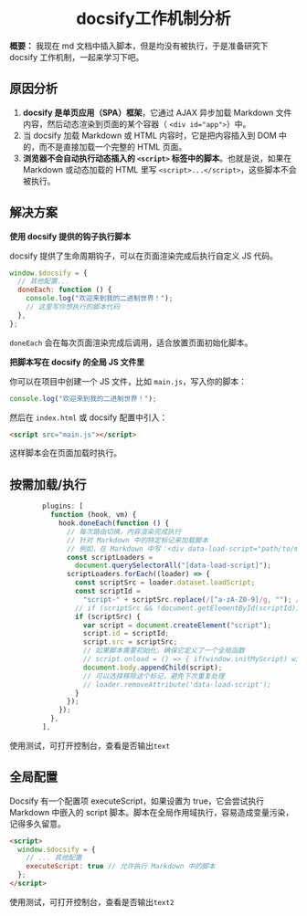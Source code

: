 <h1 align="center" id="docsify工作机制分析">docsify工作机制分析</h1>

**概要：** 我现在 md 文档中插入脚本，但是均没有被执行，于是准备研究下 docsify 工作机制，一起来学习下吧。

## 原因分析

1. **docsify 是单页应用（SPA）框架**，它通过 AJAX 异步加载 Markdown 文件内容，然后动态渲染到页面的某个容器（ `<div id="app">`）中。
2. 当 docsify 加载 Markdown 或 HTML 内容时，它是把内容插入到 DOM 中的，而不是直接加载一个完整的 HTML 页面。
3. **浏览器不会自动执行动态插入的 `<script>` 标签中的脚本**。也就是说，如果在 Markdown 或动态加载的 HTML 里写 `<script>...</script>`，这些脚本不会被执行。

## 解决方案

**使用 docsify 提供的钩子执行脚本**

docsify 提供了生命周期钩子，可以在页面渲染完成后执行自定义 JS 代码。

```js
window.$docsify = {
  // 其他配置...
  doneEach: function () {
    console.log("欢迎来到我的二进制世界！");
    // 这里写你想执行的脚本代码
  },
};
```

`doneEach` 会在每次页面渲染完成后调用，适合放置页面初始化脚本。

**把脚本写在 docsify 的全局 JS 文件里**

你可以在项目中创建一个 JS 文件，比如 `main.js`，写入你的脚本：

```js
console.log("欢迎来到我的二进制世界！");
```

然后在 `index.html` 或 docsify 配置中引入：

```html
<script src="main.js"></script>
```

这样脚本会在页面加载时执行。

## 按需加载/执行

```js
        plugins: [
          function (hook, vm) {
            hook.doneEach(function () {
              // 每次路由切换，内容渲染完成执行
              // 针对 Markdown 中的特定标记来加载脚本
              // 例如，在 Markdown 中写：<div data-load-script="path/to/my-script.js"></div>
              const scriptLoaders =
                document.querySelectorAll("[data-load-script]");
              scriptLoaders.forEach((loader) => {
                const scriptSrc = loader.dataset.loadScript;
                const scriptId =
                  "script-" + scriptSrc.replace(/[^a-zA-Z0-9]/g, ""); // 生成唯一ID
                // if (scriptSrc && !document.getElementById(scriptId)) { // 如果用这个则只执行一次
                if (scriptSrc) {
                  var script = document.createElement("script");
                  script.id = scriptId;
                  script.src = scriptSrc;
                  // 如果脚本需要初始化，确保它定义了一个全局函数
                  // script.onload = () => { if(window.initMyScript) window.initMyScript(); };
                  document.body.appendChild(script);
                  // 可以选择移除这个标记，避免下次重复处理
                  // loader.removeAttribute('data-load-script');
                }
              });
            });
          },
        ],
```

使用测试，可打开控制台，查看是否输出`text`

<div data-load-script="../_media/scripts/test.js"></div>

## 全局配置

Docsify 有一个配置项 executeScript，如果设置为 true，它会尝试执行 Markdown 中嵌入的 script 脚本。脚本在全局作用域执行，容易造成变量污染，记得多久留意。

```HTML
<script>
  window.$docsify = {
    // ... 其他配置
    executeScript: true // 允许执行 Markdown 中的脚本
  };
</script>
```

使用测试，可打开控制台，查看是否输出`text2`

<script>
console.log("test2")
</script>
